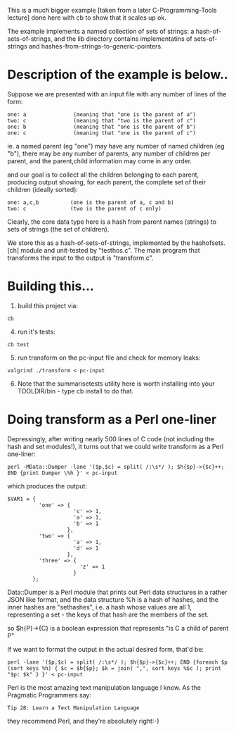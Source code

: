 This is a much bigger example [taken from a later C-Programming-Tools lecture]
done here with cb to show that it scales up ok.

The example implements a named collection of sets of strings: a hash-of-sets-of-strings,
and the lib directory contains implementatins of sets-of-strings and
hashes-from-strings-to-generic-pointers.


# Description of the example is below..

Suppose we are presented with an input file with any number of lines
of the form:

```
one: a               (meaning that "one is the parent of a")
two: c               (meaning that "two is the parent of c")
one: b               (meaning that "one is the parent of b")
one: c               (meaning that "one is the parent of c")
```

ie. a named parent (eg "one") may have any number of named children (eg "b"),
there may be any number of parents, any number of children per parent,
and the parent,child information may come in any order.

and our goal is to collect all the children belonging to each parent,
producing output showing, for each parent, the complete set of
their children (ideally sorted):

```
one: a,c,b          (one is the parent of a, c and b)
two: c              (two is the parent of c only)
```

Clearly, the core data type here is a hash from parent names (strings) to
sets of strings (the set of children).

We store this as a hash-of-sets-of-strings,
implemented by the hashofsets.[ch] module and unit-tested by "testhos.c".
The main program that transforms the input to the output is "transform.c".


# Building this...

1. build this project via:

```
cb
```

4. run it's tests:

```
cb test
```

5. run transform on the pc-input file and check for memory leaks:

```
valgrind ./transform < pc-input
```



6. Note that the summarisetests utility here is worth installing into your
TOOLDIR/bin - type cb install to do that.



# Doing transform as a Perl one-liner

Depressingly, after writing nearly 500 lines of C code (not including the
hash and set modules!), it turns out that we could write transform as
a Perl one-liner:

```
perl -MData::Dumper -lane '($p,$c) = split( /:\s*/ ); $h{$p}->{$c}++; END {print Dumper \%h }' < pc-input
```

which produces the output:

```
$VAR1 = {
          'one' => {
                     'c' => 1,
                     'a' => 1,
                     'b' => 1
                   },
          'two' => {
                     'a' => 1,
                     'd' => 1
                   },
          'three' => {
                       'z' => 1
                     }
        };
```

Data::Dumper is a Perl module that prints out Perl data structures in a
rather JSON like format, and the data structure %h is a hash of hashes,
and the inner hashes are "sethashes", i.e. a hash whose values are all 1,
representing a set - the keys of that hash are the members of the set.

so $h{P}->{C} is a boolean expression that represents "is C a child of parent P"

If we want to format the output in the actual desired form, that'd be:

```
perl -lane '($p,$c) = split( /:\s*/ ); $h{$p}->{$c}++; END {foreach $p (sort keys %h) { $c = $h{$p}; $k = join( ",", sort keys %$c ); print "$p: $k" } }' < pc-input
```

Perl is the most amazing text manipulation language I know.  As the Pragmatic
Programmers say:

	Tip 28: Learn a Text Manipulation Language

they recommend Perl, and they're absolutely right:-)
